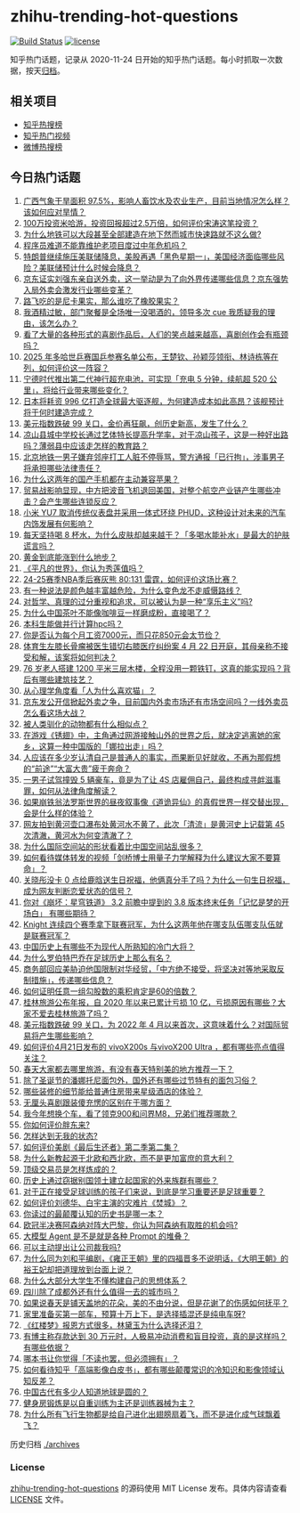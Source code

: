 # zhihu-trending-hot-questions

[![Build Status](https://github.com/justjavac/zhihu-trending-hot-questions/workflows/ci/badge.svg?branch=master)](https://github.com/justjavac/zhihu-trending-hot-questions/actions)
[![license](https://img.shields.io/github/license/justjavac/zhihu-trending-hot-questions)](https://github.com/justjavac/zhihu-trending-hot-questions/blob/master/LICENSE)

知乎热门话题，记录从 2020-11-24
日开始的知乎热门话题。每小时抓取一次数据，按天[归档](./archives)。

## 相关项目

- [知乎热搜榜](https://github.com/justjavac/zhihu-trending-top-search)
- [知乎热门视频](https://github.com/justjavac/zhihu-trending-hot-video)
- [微博热搜榜](https://github.com/justjavac/weibo-trending-hot-search)

## 今日热门话题

<!-- BEGIN -->
<!-- 最后更新时间 Tue Apr 22 2025 10:21:21 GMT+0800 (China Standard Time) -->

1. [广西气象干旱面积 97.5%，影响人畜饮水及农业生产，目前当地情况怎么样？该如何应对旱情？](https://www.zhihu.com/question/1897661199694411000)
1. [100万投资米哈游，投资回报超过2.5万倍，如何评价宋涛这笔投资？](https://www.zhihu.com/question/1897396503166838800)
1. [为什么地铁可以大段甚至全部建造在地下然而城市快速路就不这么做?](https://www.zhihu.com/question/466038688)
1. [程序员难道不能靠维护老项目度过中年危机吗？](https://www.zhihu.com/question/327556887)
1. [特朗普继续施压美联储降息，美股再遇「黑色星期一」，美国经济面临哪些风险？美联储预计什么时候会降息？](https://www.zhihu.com/question/1897916992301786000)
1. [京东证实刘强东亲自送外卖，这一举动是为了向外界传递哪些信息？京东强势入局外卖会激发行业哪些变革？](https://www.zhihu.com/question/1897746808920307000)
1. [路飞吃的是尼卡果实，那么谁吃了橡胶果实？](https://www.zhihu.com/question/4398471796)
1. [我酒精过敏，部门聚餐是全场唯一没喝酒的，领导多次 cue 我质疑我的理由，该怎么办？](https://www.zhihu.com/question/14778037788)
1. [看了大量的各种形式的喜剧作品后，人们的笑点越来越高，喜剧创作会有瓶颈吗？](https://www.zhihu.com/question/310812089)
1. [2025 年多哈世乒赛国乒参赛名单公布，王楚钦、孙颖莎领衔、林诗栋等在列，如何评价这一阵容？](https://www.zhihu.com/question/1897768585167856600)
1. [宁德时代推出第二代神行超充电池，可实现「充电 5 分钟，续航超 520 公里」，将给行业带来哪些变化？](https://www.zhihu.com/question/1897674344219529700)
1. [日本将耗资 996 亿打造全球最大驱逐舰，为何建造成本如此高昂？该舰预计将于何时建造完成？](https://www.zhihu.com/question/1897611084057265000)
1. [美元指数跌破 99 关口，金价再狂飙，创历史新高，发生了什么？](https://www.zhihu.com/question/1897608826661872000)
1. [凉山县城中学校长通过艺体特长提高升学率，对于凉山孩子，这是一种好出路吗？薄弱县中应该走怎样的教育路？](https://www.zhihu.com/question/1896586935763465500)
1. [北京地铁一男子嫌弃邻座打工人脏不停辱骂，警方通报「已行拘」，涉事男子将承担哪些法律责任？](https://www.zhihu.com/question/1897598981221093600)
1. [为什么这两年的国产手机都在主动兼容苹果？](https://www.zhihu.com/question/1897598598134355000)
1. [贸易战影响显现，中方把波音飞机退回美国，对整个航空产业链产生哪些冲击？会产生哪些连锁反应？](https://www.zhihu.com/question/1896933128792139000)
1. [小米 YU7 取消传统仪表盘并采用一体式环绕 PHUD，这种设计对未来的汽车内饰发展有何影响？](https://www.zhihu.com/question/1896500745999737900)
1. [每天坚持喝 8 杯水，为什么皮肤却越来越干？「多喝水能补水」是最大的护肤谎言吗？](https://www.zhihu.com/question/1892927660679722000)
1. [黄金到底能涨到什么地步？](https://www.zhihu.com/question/1895842686189168600)
1. [《平凡的世界》，你认为秀莲值吗？](https://www.zhihu.com/question/421710053)
1. [24-25赛季NBA季后赛灰熊 80:131 雷霆，如何评价这场比赛？](https://www.zhihu.com/question/1897458161255949000)
1. [有一种说法是颜色越丰富越危险，为什么变色龙不走威慑路线？](https://www.zhihu.com/question/10952360960)
1. [对哲学、真理的过分重视和追求，可以被认为是一种“享乐主义”吗?](https://www.zhihu.com/question/1897597884087642000)
1. [为什么中国茶叶不能像咖啡豆一样磨成粉，直接喝了？](https://www.zhihu.com/question/1895171499788304400)
1. [本科生能做并行计算hpc吗？](https://www.zhihu.com/question/657927103)
1. [你是否认为每个月工资7000元，而只花850元会太节俭？](https://www.zhihu.com/question/1895224500443935000)
1. [体育生左膝长骨瘤被医生错切右膝医疗纠纷案 4 月 22 日开庭，其母亲称不接受和解，该案将如何判决？](https://www.zhihu.com/question/1897349214100480500)
1. [76 岁老人搭建 1200 平米三层木楼，全程没用一颗铁钉，这真的能实现吗？背后有哪些建筑技艺？](https://www.zhihu.com/question/1897347242664358700)
1. [从心理学角度看「人为什么喜欢猫」？](https://www.zhihu.com/question/7990404732)
1. [京东发公开信掀起外卖之争，目前国内外卖市场还有市场空间吗？一线外卖员怎么看这场大战？](https://www.zhihu.com/question/1897675275388543700)
1. [被人类驯化的动物都有什么相似点？](https://www.zhihu.com/question/327866018)
1. [在游戏《锈翅》中，主角通过网游接触山外的世界之后，就决定逃离她的家乡，这算一种中国版的「娜拉出走」吗？](https://www.zhihu.com/question/1895534645090693600)
1. [人应该在多少岁认清自己是普通人的事实，而果断见好就收，不再为那假想的“前途”“大富大贵”疲于奔命？](https://www.zhihu.com/question/1896541632217719300)
1. [一男子试驾撞毁 5 辆豪车，竟是为了让 4S 店雇佣自己，最终构成寻衅滋事罪，如何从法律角度解读？](https://www.zhihu.com/question/1897353432836318000)
1. [如果崩铁翁法罗斯世界的昼夜叙事像《道诡异仙》的真假世界一样交替出现，会是什么样的体验？](https://www.zhihu.com/question/1892882504110827300)
1. [网友拍到黄河壶口瀑布处黄河水不黄了，此次「清流」是黄河史上记载第 45 次清澈，黄河水为何变清澈了？](https://www.zhihu.com/question/1896883591805367600)
1. [为什么国际空间站的形状看着比中国空间站乱很多？](https://www.zhihu.com/question/1897004174085973200)
1. [如何看待媒体转发的视频「剑桥博士用量子力学解释为什么建议大家不要算命」？](https://www.zhihu.com/question/1896659520786257000)
1. [关晓彤没卡 0 点给鹿晗送生日祝福，他俩真分手了吗？为什么一句生日祝福，成为网友判断恋爱状态的信号？](https://www.zhihu.com/question/1897237552915773400)
1. [你对《崩坏：星穹铁道》 3.2 前瞻中提到的 3.8 版本终末任务「记忆是梦的开场白」 有哪些期待？](https://www.zhihu.com/question/1889249122890019800)
1. [Knight 连续四个赛季拿下联赛冠军，为什么这两年他在哪支队伍哪支队伍就是联赛冠军？](https://www.zhihu.com/question/665730417)
1. [中国历史上有哪些不为现代人所熟知的冷门大将？](https://www.zhihu.com/question/27572823)
1. [为什么罗伯特巴乔在足球历史上那么有名？](https://www.zhihu.com/question/24760525)
1. [商务部回应美胁迫他国限制对华经贸，「中方绝不接受，将坚决对等地采取反制措施」，传递哪些信息？](https://www.zhihu.com/question/1897575818252759300)
1. [如何证明任意一组勾股数的乘积肯定是60的倍数？](https://www.zhihu.com/question/1896886358745805600)
1. [桂林旅游公布年报，自 2020 年以来已累计亏损 10 亿，亏损原因有哪些？大家不爱去桂林旅游了吗？](https://www.zhihu.com/question/1897359892001551000)
1. [美元指数跌破 99 关口，为 2022 年 4 月以来首次，这意味着什么？对国际贸易将产生哪些影响？](https://www.zhihu.com/question/1897605848336954400)
1. [如何评价4月21日发布的 vivoX200s 与vivoX200 Ultra ，都有哪些亮点值得关注？](https://www.zhihu.com/question/1897598422015533300)
1. [春天大家都去哪里旅游，有没有春天特别美的地方推荐一下？](https://www.zhihu.com/question/1888635188419986000)
1. [除了圣诞节的潘娜托尼面包外，国外还有哪些过节特有的面包习俗？](https://www.zhihu.com/question/1895488918541014500)
1. [哪些装修的细节能给普通住房带来星级酒店的体验？](https://www.zhihu.com/question/56741424)
1. [无厘头喜剧跟装傻充愣的区别在于哪方面？](https://www.zhihu.com/question/1893616594774643000)
1. [我今年想换个车，看了领克900和问界M8，兄弟们推荐哪款？](https://www.zhihu.com/question/15241212890)
1. [你如何评价胖东来?](https://www.zhihu.com/question/494246532)
1. [怎样达到无我的状态?](https://www.zhihu.com/question/5132669461)
1. [如何评价美剧《最后生还者》第二季第二集？](https://www.zhihu.com/question/1897638135854260700)
1. [为什么新教起源于北欧和西北欧，而不是更加富庶的意大利？](https://www.zhihu.com/question/621991284)
1. [顶级交易员是怎样炼成的？](https://www.zhihu.com/question/399717101)
1. [历史上通过窃据别国领土建立起国家的外来族群有哪些？](https://www.zhihu.com/question/661532560)
1. [对于正在接受足球训练的孩子们来说，到底是学习重要还是足球重要？](https://www.zhihu.com/question/1891960374623991600)
1. [如何评价刘德华、白宇主演的灾难片《焚城》？](https://www.zhihu.com/question/2373223688)
1. [你读过的最颠覆认知的历史书是哪一本？](https://www.zhihu.com/question/1895075268273599700)
1. [欧冠半决赛阿森纳对阵大巴黎，你认为阿森纳有取胜的机会吗?](https://www.zhihu.com/question/1896511193948067000)
1. [大模型 Agent 是不是就是各种 Prompt 的堆叠？](https://www.zhihu.com/question/1894891236617332000)
1. [可以主动提出让公司裁我吗?](https://www.zhihu.com/question/9235011345)
1. [为什么同为刘和平编剧，《雍正王朝》里的四福晋多不说明话，《大明王朝》的裕王妃却把道理放到台面上说？](https://www.zhihu.com/question/662129603)
1. [为什么大部分大学生不懂构建自己的思想体系？](https://www.zhihu.com/question/650300547)
1. [四川除了成都外还有什么值得一去的城市吗？](https://www.zhihu.com/question/602519160)
1. [如果说春天是铺天盖地的花朵，美的不由分说，但是花谢了的伤感如何抚平？](https://www.zhihu.com/question/1895887157371049700)
1. [家里准备买第一部车，预算十万上下，是选择插混还是纯电车呀?](https://www.zhihu.com/question/1895283425973339000)
1. [《红楼梦》报恩方式很多，林黛玉为什么选择还泪？](https://www.zhihu.com/question/564537559)
1. [有博主称存款达到 30 万元时，人极易冲动消费和盲目投资，真的是这样吗？有哪些依据？](https://www.zhihu.com/question/1897028991606550800)
1. [哪本书让你觉得「不读也罢，但必须拥有」？](https://www.zhihu.com/question/1893333430437115000)
1. [如何看待知乎「高端影像白皮书」，都有哪些颠覆常识的冷知识和影像领域认知反差？](https://www.zhihu.com/question/1897596243636621300)
1. [中国古代有多少人知道地球是圆的？](https://www.zhihu.com/question/1894538273952612900)
1. [健身房锻炼是以自重训练为主还是训练器械为主？](https://www.zhihu.com/question/11521216131)
1. [为什么所有飞行生物都是给自己进化出翅膀扇着飞，而不是进化成气球飘着飞？](https://www.zhihu.com/question/1896601610567796200)

<!-- END -->

历史归档 [./archives](./archives)

### License

[zhihu-trending-hot-questions](https://github.com/justjavac/zhihu-trending-hot-questions)
的源码使用 MIT License 发布。具体内容请查看 [LICENSE](./LICENSE) 文件。
